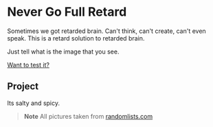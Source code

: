 # Never Go Full Retard

Sometimes we got retarded brain. Can't think, can't create, can't even speak. This is a retard solution to retarded brain. 

Just tell what is the image that you see.

[Want to test it?](https://raw.githack.com/co3moz/never-go-full-retard/master/index.html)

## Project

Its salty and spicy.

> **Note** All pictures taken from [randomlists.com](https://www.randomlists.com/things)
